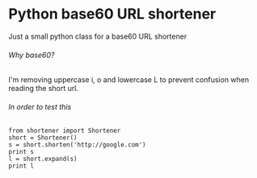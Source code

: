 # Python base60 URL shortener

Just a small python class for a base60 URL shortener

###### Why base60?

I'm removing uppercase i, o and lowercase L to prevent confusion when reading the short url.


###### In order to test this

```
from shortener import Shortener
short = Shortener()
s = short.shorten('http://google.com')
print s
l = short.expand(s)
print l
```
